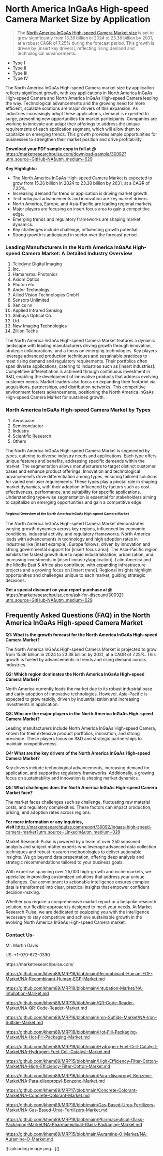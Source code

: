 <h1>North America InGaAs High-speed Camera Market&nbsp;Size by Application</h1><blockquote><p>The <a href="https://marketresearchpulse.com/download-sample/30092?utm_source=GitHub-NA&amp;utm_medium=029">North America InGaAs High-speed Camera Market size</a> is set to grow significantly from 15.36 billion in 2024 to 23.38 billion by 2031, at a robust CAGR of 7.25% during the forecast period. This growth is driven by [insert key drivers], reflecting rising demand and technological advancements.</p></blockquote><ul><li>Type I<li> Type II<li> Type III<li> Type IV</li></ul><p>The North America InGaAs High-speed Camera market size by application reflects significant growth, with key applications in North America InGaAs High-speed Camera and North America InGaAs High-speed Camera leading the way. Technological advancements and the growing need for more efficient, scalable solutions are major drivers of this expansion. As industries increasingly adopt these applications, demand is expected to surge, presenting new opportunities for market participants. Companies are working to innovate and adapt their offerings to address the unique requirements of each application segment, which will allow them to capitalize on emerging trends. This growth provides ample opportunities for businesses to strengthen their market position and drive profitability.</p><p><strong>Download your PDF sample copy in full at @ </strong><a href="https://marketresearchpulse.com/download-sample/30092?utm_source=GitHub-NA&amp;utm_medium=029">https://marketresearchpulse.com/download-sample/30092?utm_source=GitHub-NA&amp;utm_medium=029</a></p><p><strong>Key Highlights: </strong></p><ul><li>The North America InGaAs High-speed Camera Market is expected to grow from 15.36 billion in 2024 to 23.38 billion by 2031, at a CAGR of 7.25%.</li><li>Increasing demand for trend or application is driving market growth.</li><li>Technological advancements and innovation are key market drivers.</li><li>North America, Europe, and Asia-Pacific are leading regional markets.</li><li>Major players are focusing on insert focus area to gain a competitive edge.</li><li>Emerging trends and regulatory frameworks are shaping market dynamics.</li><li>Key challenges include challenge, influencing growth potential.</li><li>Strong growth is anticipated in sector over the forecast period.</li></ul><h3>Leading Manufacturers in the North America InGaAs High-speed Camera Market: A Detailed Industry Overview</h3><ol><li>Teledyne Digital Imaging</li><li>Inc.</li><li>Hamamatsu Photonics</li><li>Axiom Optics</li><li>Photon etc.</li><li>Andor Technology</li><li>Allied Vision Technologies GmbH</li><li>Sensors Unlimited</li><li>Xenics nv</li><li>Applied Infrared Sensing</li><li>Shibuya Optical Co.</li><li>Ltd.</li><li>New Imaging Technologies</li><li>Zillion Techs</li></ol><div class="flex max-w-full flex-col flex-grow"><div class="min-h-8 text-message flex w-full flex-col items-end gap-2 whitespace-normal break-words [.text-message+&amp;]:mt-5" dir="auto" data-message-author-role="assistant" data-message-id="fd8432e4-4910-450d-b182-61b7bfb0a01f" data-message-model-slug="gpt-4o"><div class="flex w-full flex-col gap-1 empty:hidden first:pt-[3px]"><div class="markdown prose w-full break-words dark:prose-invert light"><p>The North America InGaAs High-speed Camera Market features a dynamic landscape with leading manufacturers driving growth through innovation, strategic collaborations, and a focus on emerging technologies. Key players leverage advanced production techniques and sustainable practices to meet rising demand and regulatory requirements. Their portfolios often span diverse applications, catering to industries such as [insert industries]. Competitive differentiation is achieved through continuous investment in R&amp;D, enabling the development of innovative products that address evolving customer needs. Market leaders also focus on expanding their footprint via acquisitions, partnerships, and distribution networks. This competitive environment fosters advancements, positioning the North America InGaAs High-speed Camera Market for sustained growth.</p></div></div></div></div><h3>North America InGaAs High-speed Camera Market by Types</h3><ol><li>Aerospace<li> Semiconductor<li> Industry<li> Scientific Research<li> Others</li></ol><div class="flex max-w-full flex-col flex-grow"><div class="min-h-8 text-message flex w-full flex-col items-end gap-2 whitespace-normal break-words [.text-message+&amp;]:mt-5" dir="auto" data-message-author-role="assistant" data-message-id="084470be-0bb7-4664-bddf-5156b4f41249" data-message-model-slug="gpt-4o-mini"><div class="flex w-full flex-col gap-1 empty:hidden first:pt-[3px]"><div class="markdown prose w-full break-words dark:prose-invert light"><p>The North America InGaAs High-speed Camera Market is segmented by types, catering to diverse industry needs and applications. Each type offers unique features and benefits, addressing specific demands within the market. The segmentation allows manufacturers to target distinct customer bases and enhance product offerings. Innovation and technological advancements drive differentiation among types, ensuring tailored solutions for varied end-user requirements. These types play a pivotal role in shaping market dynamics, with their adoption influenced by factors such as cost-effectiveness, performance, and suitability for specific applications. Understanding type-wise segmentation is essential for stakeholders aiming to capitalize on emerging opportunities and gain a competitive edge.</p></div></div></div></div><h3><span style="font-size: 11px;">Regional Overview of the North America InGaAs High-speed Camera Market</span></h3><div class="flex max-w-full flex-col flex-grow"><div class="min-h-8 text-message flex w-full flex-col items-end gap-2 whitespace-normal break-words [.text-message+&amp;]:mt-5" dir="auto" data-message-author-role="assistant" data-message-id="e9038762-ce64-4e30-91c9-9bd413514231" data-message-model-slug="gpt-4o-mini"><div class="flex w-full flex-col gap-1 empty:hidden first:pt-[3px]"><div class="markdown prose w-full break-words dark:prose-invert light"><p>The North America InGaAs High-speed Camera Market demonstrates varying growth dynamics across key regions, influenced by economic conditions, industrial activity, and regulatory frameworks. North America leads with advancements in technology and high adoption rates in industries like [insert example]. Europe follows, driven by innovation and strong governmental support for [insert focus area]. The Asia-Pacific region exhibits the fastest growth due to rapid industrialization, urbanization, and increasing investments in [insert industry/application]. Latin America and the Middle East &amp; Africa also contribute, with expanding infrastructure projects and a growing focus on [insert trend]. Regional insights highlight opportunities and challenges unique to each market, guiding strategic decisions.</p></div></div></div></div><p><strong>Get a special discount on your report purchase at @ </strong><a href="https://marketresearchpulse.com/ask-for-discount/30092?utm_source=GitHub-NA&amp;utm_medium=029">https://marketresearchpulse.com/ask-for-discount/30092?utm_source=GitHub-NA&amp;utm_medium=029</a></p><h2>Frequently Asked Questions (FAQ) in the North America InGaAs High-speed Camera Market</h2><p><strong>Q1: What is the growth forecast for the North America InGaAs High-speed Camera Market?</strong></p><p>The North America InGaAs High-speed Camera Market is projected to grow from 15.36 billion in 2024 to 23.38 billion by 2031, at a CAGR of 7.25%. This growth is fueled by advancements in trends and rising demand across industries.</p><p><strong>Q2: Which region dominates the North America InGaAs High-speed Camera Market?</strong></p><p>North America currently leads the market due to its robust industrial base and early adoption of innovative technologies. However, Asia-Pacific is expected to grow rapidly, driven by industrialization and increasing investments in application.</p><p><strong>Q3: Who are the major players in the North America InGaAs High-speed Camera Market?</strong></p><p>Leading manufacturers include North America InGaAs High-speed Camera, known for their extensive product portfolios, innovation, and strong presence. These players focus on R&amp;D and strategic partnerships to maintain competitiveness.</p><p><strong>Q4: What are the key drivers of the North America InGaAs High-speed Camera Market?</strong></p><p>Key drivers include technological advancements, increasing demand for application, and supportive regulatory frameworks. Additionally, a growing focus on sustainability and innovation is shaping market dynamics.</p><p><strong>Q5: What challenges does the North America InGaAs High-speed Camera Market face?</strong></p><p>The market faces challenges such as challenge, fluctuating raw material costs, and regulatory complexities. These factors can impact production, pricing, and adoption rates across regions.</p><p><strong>For more information or any inquiries, visit&nbsp;</strong><a href="https://marketresearchpulse.com/report/30092/ingaas-high-speed-camera-market?utm_source=Linkedin&utm_medium=029">https://marketresearchpulse.com/report/30092/ingaas-high-speed-camera-market?utm_source=Linkedin&utm_medium=029</a></p><p>Market Research Pulse is powered by a team of over 250 seasoned analysts and subject matter experts who leverage advanced data collection techniques and robust research methodologies to deliver actionable insights. We go beyond data presentation, offering deep analysis and strategic recommendations tailored to your business goals.</p><p>With expertise spanning over 25,000 high-growth and niche markets, we specialize in providing customized solutions that address your unique challenges. Our commitment to actionable intelligence ensures complex data is transformed into clear, practical insights that empower confident decision-making.</p><p>Whether you require a comprehensive market report or a bespoke research solution, our flexible approach is designed to meet your needs. At Market Research Pulse, we are dedicated to equipping you with the intelligence necessary to stay competitive and achieve sustainable growth in the evolving North America InGaAs High-speed Camera market.</p><h3><strong>Contact Us-</strong></h3><p>Mr. Martin Davis</p><p>US: +1-970-672-0390</p><p>https://marketresearchpulse.com/</p><p><a href="https://github.com/khem89/MRP18/blob/main/Recombinant-Human-EGF-Market/NA-Recombinant-Human-EGF-Market.md">https://github.com/khem89/MRP18/blob/main/Recombinant-Human-EGF-Market/NA-Recombinant-Human-EGF-Market.md</a></p><p><a href="https://github.com/khem89/MRP19/blob/main/Intubation-Market/NA-Intubation-Market.md">https://github.com/khem89/MRP19/blob/main/Intubation-Market/NA-Intubation-Market.md</a></p><p><a href="https://github.com/khem89/MRP15/blob/main/QR-Code-Reader-Market/NA-QR-Code-Reader-Market.md">https://github.com/khem89/MRP15/blob/main/QR-Code-Reader-Market/NA-QR-Code-Reader-Market.md</a></p><p><a href="https://github.com/khem89/MRP16/blob/main/Iron-Sulfide-Market/NA-Iron-Sulfide-Market.md">https://github.com/khem89/MRP16/blob/main/Iron-Sulfide-Market/NA-Iron-Sulfide-Market.md</a></p><p><a href="https://github.com/khem89/MRP18/blob/main/Hot-Fill-Packaging-Market/NA-Hot-Fill-Packaging-Market.md">https://github.com/khem89/MRP18/blob/main/Hot-Fill-Packaging-Market/NA-Hot-Fill-Packaging-Market.md</a></p><p><a href="https://github.com/khem89/MRP19/blob/main/Hydrogen-Fuel-Cell-Catalyst-Market/NA-Hydrogen-Fuel-Cell-Catalyst-Market.md">https://github.com/khem89/MRP19/blob/main/Hydrogen-Fuel-Cell-Catalyst-Market/NA-Hydrogen-Fuel-Cell-Catalyst-Market.md</a></p><p><a href="https://github.com/khem89/MRP15/blob/main/High-Efficiency-Filter-Cotton-Market/NA-High-Efficiency-Filter-Cotton-Market.md">https://github.com/khem89/MRP15/blob/main/High-Efficiency-Filter-Cotton-Market/NA-High-Efficiency-Filter-Cotton-Market.md</a></p><p><a href="https://github.com/khem89/MRP16/blob/main/Para-diisopropyl-Benzene-Market/NA-Para-diisopropyl-Benzene-Market.md">https://github.com/khem89/MRP16/blob/main/Para-diisopropyl-Benzene-Market/NA-Para-diisopropyl-Benzene-Market.md</a></p><p><a href="https://github.com/khem89/MRP17/blob/main/Concrete-Colorant-Market/NA-Concrete-Colorant-Market.md">https://github.com/khem89/MRP17/blob/main/Concrete-Colorant-Market/NA-Concrete-Colorant-Market.md</a></p><p><a href="https://github.com/khem89/MRP18/blob/main/Gas-Based-Urea-Fertilizers-Market/NA-Gas-Based-Urea-Fertilizers-Market.md">https://github.com/khem89/MRP18/blob/main/Gas-Based-Urea-Fertilizers-Market/NA-Gas-Based-Urea-Fertilizers-Market.md</a></p><p><a href="https://github.com/khem89/MRP19/blob/main/Pharmaceutical-Glass-Packaging-Market/NA-Pharmaceutical-Glass-Packaging-Market.md">https://github.com/khem89/MRP19/blob/main/Pharmaceutical-Glass-Packaging-Market/NA-Pharmaceutical-Glass-Packaging-Market.md</a></p><p><a href="https://github.com/khem89/MRP15/blob/main/Auramine-O-Market/NA-Auramine-O-Market.md">https://github.com/khem89/MRP15/blob/main/Auramine-O-Market/NA-Auramine-O-Market.md</a></p>
![Uploading image.png…]()
